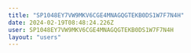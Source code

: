 ```yaml
---
title: "SP1048EY7VW9MKV6CGE4MNAGQGTEKB0DS1W7F7N4H"
date: 2024-02-19T08:48:24.226Z
user: SP1048EY7VW9MKV6CGE4MNAGQGTEKB0DS1W7F7N4H
layout: "users"
---
```

    